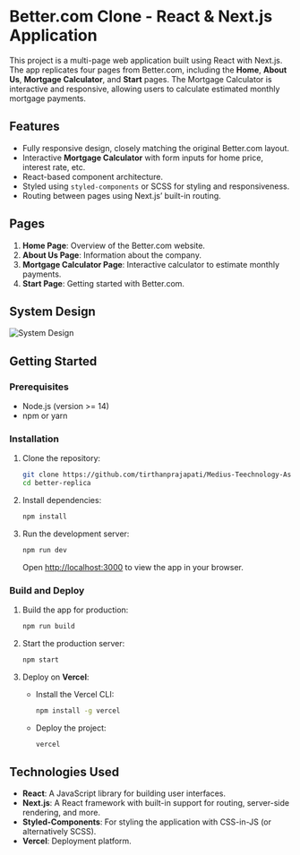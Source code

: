 # Better.com Clone - React & Next.js Application

This project is a multi-page web application built using React with Next.js. The app replicates four pages from Better.com, including the **Home**, **About Us**, **Mortgage Calculator**, and **Start** pages. The Mortgage Calculator is interactive and responsive, allowing users to calculate estimated monthly mortgage payments.

## Features

- Fully responsive design, closely matching the original Better.com layout.
- Interactive **Mortgage Calculator** with form inputs for home price, interest rate, etc.
- React-based component architecture.
- Styled using `styled-components` or SCSS for styling and responsiveness.
- Routing between pages using Next.js’ built-in routing.

## Pages

1. **Home Page**: Overview of the Better.com website.
2. **About Us Page**: Information about the company.
3. **Mortgage Calculator Page**: Interactive calculator to estimate monthly payments.
4. **Start Page**: Getting started with Better.com.

## System Design

![System Design](./public/system-design.png)

## Getting Started

### Prerequisites

- Node.js (version >= 14)
- npm or yarn

### Installation

1. Clone the repository:
   ```bash
   git clone https://github.com/tirthanprajapati/Medius-Teechnology-Assignment
   cd better-replica
   ```

2. Install dependencies:
   ```bash
   npm install
   ```

3. Run the development server:
   ```bash
   npm run dev
   ```
   Open [http://localhost:3000](http://localhost:3000) to view the app in your browser.

### Build and Deploy

1. Build the app for production:
   ```bash
   npm run build
   ```

2. Start the production server:
   ```bash
   npm start
   ```

3. Deploy on **Vercel**:
   - Install the Vercel CLI:
     ```bash
     npm install -g vercel
     ```
   - Deploy the project:
     ```bash
     vercel
     ```

## Technologies Used

- **React**: A JavaScript library for building user interfaces.
- **Next.js**: A React framework with built-in support for routing, server-side rendering, and more.
- **Styled-Components**: For styling the application with CSS-in-JS (or alternatively SCSS).
- **Vercel**: Deployment platform.